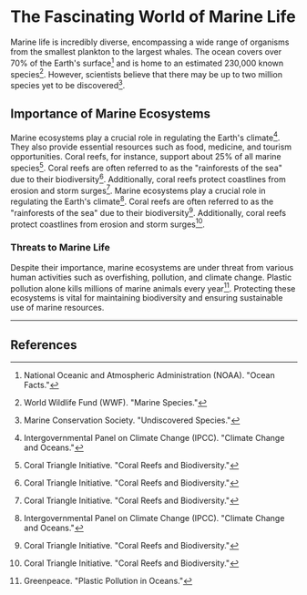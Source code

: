 # The Fascinating World of Marine Life

Marine life is incredibly diverse, encompassing a wide range of organisms from the smallest plankton to the largest whales. The ocean covers over 70% of the Earth's surface[^1] and is home to an estimated 230,000 known species[^2]. However, scientists believe that there may be up to two million species yet to be discovered[^3].

## Importance of Marine Ecosystems

Marine ecosystems play a crucial role in regulating the Earth's climate[^4].
They also provide essential resources such as food, medicine, and tourism opportunities. Coral reefs, for instance, support about 25% of all marine species[^5].
Coral reefs are often referred to as the "rainforests of the sea" due to their biodiversity[^5]. Additionally, coral reefs protect coastlines from erosion and storm surges[^5].
Marine ecosystems play a crucial role in regulating the Earth's climate[^4].
Coral reefs are often referred to as the "rainforests of the sea" due to their biodiversity[^5]. Additionally, coral reefs protect coastlines from erosion and storm surges[^5].

### Threats to Marine Life

Despite their importance, marine ecosystems are under threat from various human activities such as overfishing, pollution, and climate change. Plastic pollution alone kills millions of marine animals every year[^6]. Protecting these ecosystems is vital for maintaining biodiversity and ensuring sustainable use of marine resources.

---

## References

[^1]: National Oceanic and Atmospheric Administration (NOAA). "Ocean Facts."
[^2]: World Wildlife Fund (WWF). "Marine Species."
[^3]: Marine Conservation Society. "Undiscovered Species."
[^4]: Intergovernmental Panel on Climate Change (IPCC). "Climate Change and Oceans."
[^5]: Coral Triangle Initiative. "Coral Reefs and Biodiversity."
[^6]: Greenpeace. "Plastic Pollution in Oceans."

